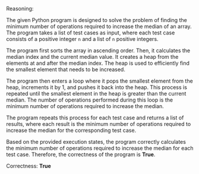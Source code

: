 Reasoning:

The given Python program is designed to solve the problem of finding the minimum number of operations required to increase the median of an array. The program takes a list of test cases as input, where each test case consists of a positive integer `n` and a list of `n` positive integers.

The program first sorts the array in ascending order. Then, it calculates the median index and the current median value. It creates a heap from the elements at and after the median index. The heap is used to efficiently find the smallest element that needs to be increased.

The program then enters a loop where it pops the smallest element from the heap, increments it by 1, and pushes it back into the heap. This process is repeated until the smallest element in the heap is greater than the current median. The number of operations performed during this loop is the minimum number of operations required to increase the median.

The program repeats this process for each test case and returns a list of results, where each result is the minimum number of operations required to increase the median for the corresponding test case.

Based on the provided execution states, the program correctly calculates the minimum number of operations required to increase the median for each test case. Therefore, the correctness of the program is **True**.

Correctness: **True**